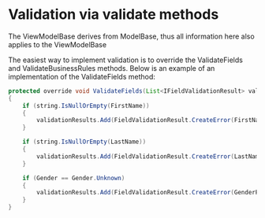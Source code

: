 # Validation via validate methods

The ViewModelBase derives from ModelBase, thus all information here also applies to the ViewModelBase

The easiest way to implement validation is to override the ValidateFields and ValidateBusinessRules methods. Below is an example of an implementation of the ValidateFields method:

``` {.java data-syntaxhighlighter-params="brush: java; gutter: false; theme: Confluence" data-theme="Confluence" style="brush: java; gutter: false; theme: Confluence"}
protected override void ValidateFields(List<IFieldValidationResult> validationResults)
{
    if (string.IsNullOrEmpty(FirstName))
    {
        validationResults.Add(FieldValidationResult.CreateError(FirstNameProperty, "First name is required"));
    }

    if (string.IsNullOrEmpty(LastName))
    {
        validationResults.Add(FieldValidationResult.CreateError(LastNameProperty, "Last name is required"));
    }

    if (Gender == Gender.Unknown)
    {
        validationResults.Add(FieldValidationResult.CreateError(GenderProperty, "Gender cannot be unknown"));
    }
}
```
